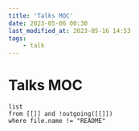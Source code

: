 ```yaml
---
title: 'Talks MOC'
date: 2023-05-06 00:30
last_modified_at: 2023-05-16 14:53
tags:
    - talk
---
```


# Talks MOC

```dataview
list
from [[]] and !outgoing([[]])
where file.name != "README"
```

